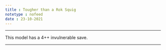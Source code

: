 ```yaml
---
title : Tougher than a Rok Squig
notetype : nofeed
date : 23-10-2021
---
```


---

This model has a 4++ invulnerable save.

---